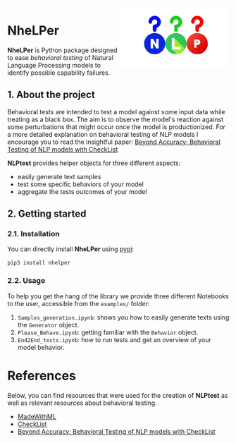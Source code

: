 <img src="figures/NheLPer.png" width="50%" align="right"/>

# NheLPer

**NheLPer** is Python package designed to ease *behavioral testing* of Natural Language Processing models to identify
possible capability failures.

## 1. About the project

Behavioral tests are intended to test a model against some input data while treating as a black box. The aim is to
observe the model's reaction against some perturbations that might occur once the model is productionized. For a more
detailed explanation on behavioral testing of NLP models I encourage you to read the insightful
paper: [Beyond Accuracy: Behavioral Testing of NLP models with CheckList](https://arxiv.org/abs/2005.04118)

**NLPtest** provides helper objects for three different aspects:

- easily generate text samples
- test some specific behaviors of your model
- aggregate the tests outcomes of your model

## 2. Getting started

### 2.1. Installation

You can directly install **NheLPer** using [pypi](https://pypi.org/project/nhelper/):

```
pip3 install nhelper
```

### 2.2. Usage

To help you get the hang of the library we provide three different Notebooks to the user, accessible from
the `examples/` folder:

1. `Samples_generation.ipynb`: shows you how to easily generate texts using the `Generator` object.
2. `Please_Behave.ipynb`: getting familiar with the `Behavior` object.
3. `End2End_tests.ipynb`: how to run tests and get an overview of your model behavior.

# References

Below, you can find resources that were used for the creation of **NLPtest** as well as relevant resources about
behavioral testing.

* [MadeWithML](https://madewithml.com/courses/mlops/testing/#behavioral-testing)
* [CheckList](https://github.com/marcotcr/checklist)
* [Beyond Accuracy: Behavioral Testing of NLP models with CheckList](https://arxiv.org/abs/2005.04118)